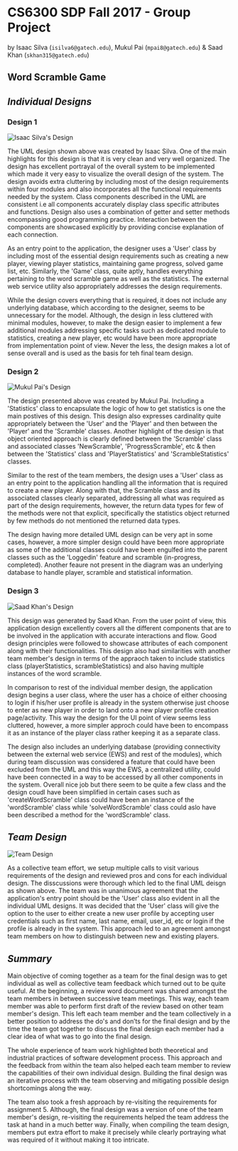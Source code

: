 # CS6300 SDP Fall 2017 - Group Project
by Isaac Silva (```isilva6@gatech.edu```), Mukul Pai (```mpai8@gatech.edu```) & Saad Khan (```skhan315@gatech.edu```)

## Word Scramble Game

## *Individual Designs*

### Design 1

![Isaac Silva's Design](designs/design_Isaac_Silva.png)

The UML design shown above was created by Isaac Silva. One of the main highlights for this design is that it is very clean and very well organized. The design has excellent portrayal of the overall system to be implemented which made it very easy to visualize the overall design of the system. The design avoids extra cluttering by including most of the design requirements within four modules and also incorporates all the functional requirements needed by the system. Class components described in the UML are consistent i.e all components accurately display class specific attributes and functions. Design also uses a combination of getter and setter methods encompassing good programming practice. Interaction between the components are showcased explicitly by providing concise explanation of each connection.

As an entry point to the application, the designer uses a 'User' class by including most of the essential design requirements such as creating a new player, viewing player statistics, maintaining game progress, solved game list, etc. Similarly, the 'Game' class, quite aptly, handles everything pertaining to the word scramble game as well as the statistics. The external web service utility also appropriately addresses the design requirements.

While the design covers everything that is required, it does not include any underlying database, which according to the designer, seems to be unnecessary for the model. Although, the design in less cluttered with minimal modules, however, to make the design easier to implement a few additional modules addressing specific tasks such as dedicated module to statistics, creating a new player, etc would have been more appropriate from implementation point of view. Never the less, the design makes a lot of sense overall and is used as the basis for teh final team design. 


### Design 2

![Mukul Pai's Design](designs/design_Mukul_Pai.png)

The design presented above was created by Mukul Pai. Including a 'Statistics' class to encapsulate the logic of how to get statistics is one the main postives of this design. This design also expresses cardinality quite appropriately between the 'User' and the 'Player' and then between the 'Player' and the 'Scramble' classes. Another highlight of the design is that object oriented approach is clearly defined between the 'Scramble' class and associated classes 'NewScramble', 'ProgressScramble', etc & then between the 'Statistics' class and 'PlayerStatistics' and 'ScrambleStatistics' classes.

Similar to the rest of the team members, the design uses a 'User' class as an entry point to the application handling all the information that is required to create a new player. Along with that, the Scramble class and its associated classes clearly separated, addressing all what was required as part of the design requirements, however, the return data types for few of the methods were not that explicit, specifically the statistics object returned by few methods do not mentioned the returned data types.

The design having more detailed UML design can be very apt in some cases, however, a more simpler design could have been more appropriate as some of the additional classes could have been engulfed into the parent classes such as the 'Loggedin' feature and scramble (in-progress, completed). Another feaure not present in the diagram was an underlying database to handle player, scramble and statistical information.


### Design 3 

![Saad Khan's Design](designs/design_Saad_Khan.png)

This design was generated by Saad Khan. From the user point of view, this application design excellently covers all the different components that are to be involved in the application with accurate interactions and flow. Good design principles were followed to showcase attributes of each component along with their functionalities. This design also had similarities with another team member's design in terms of the appraoch taken to include statistics class (playerStatistics, scrambleStatistics) and also having multiple instances of the word scramble.

In comparison to rest of the individual member design, the application design begins a user class, where the user has a choice of either choosing to login if his/her user profile is already in the system otherwise just choose to enter as new player in order to land onto a new player profile creation page/activity. This way the design for the UI point of view seems less cluttered, however, a more simpler approch could have been to encompass it as an instance of the player class rather keeping it as a separate class. 

The design also includes an underlying database (providing connectivity between the external web service (EWS) and rest of the modules), which during team discussion was considered a feature that could have been excluded from the UML and this way the EWS, a centralized utility, could have been connected in a way to be accessed by all other components in the system. Overall nice job but there seem to be quite a few class and the design coudl have been simplified in certain cases such as 'createWordScramble' class could have been an instance of the 'wordScramble' class while 'solveWordScramble' class could aslo have been described a method for the 'wordScramble' class.



## *Team Design*

![Team Design](designs/design_team.png)

As a collective team effort, we setup multiple calls to visit various requirements of the design and reviewed pros and cons for each individual design. The disscussions were thorough which led to the final UML deisgn as shown above. The team was in unanimous agreement that the application's entry point should be the 'User' class also evident in all the individual UML designs. It was decided that the 'User' class will give the option to the user to either create a new user profile by accepting user credentials such as first name, last name, email, user_id, etc or login if the profile is already in the system. This approach led to an agreement amongst team members on how to distinguish between new and existing players.


## *Summary*

Main objective of coming together as a team for the final design was to get individual as well as collective team feedback which turned out to be quite useful. At the beginning, a review word document was shared amongst the team members in between successive team meetings. This way, each team member was able to perform first draft of the review based on other team member's design. This left each team member and the team collectively in a better position to address the do's and don’ts for the final design and by the time the team got together to discuss the final design each member had a clear idea of what was to go into the final design.

The whole experience of team work highlighted both theoretical and industrial practices of software development process. This approach and the feedback from within the team also helped each team member to review the capabilities of their own individual design. Building the final design was an iterative process with the team observing and mitigating possible design shortcomings along the way.

The team also took a fresh approach by re-visiting the requirements for assignment 5. Although, the final design was a version of one of the team member's design, re-visiting the requirements helped the team address the task at hand in a much better way. Finally, when compiling the team design, members put extra effort to make it precisely while clearly portraying what was required of it without making it too intricate.
